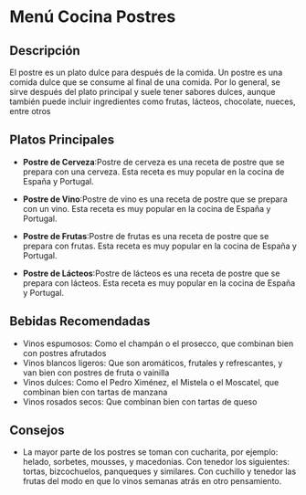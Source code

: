 # Menú Cocina Postres

## Descripción
El postre es un plato dulce para después de la comida. Un postre es una comida dulce que se consume al final de una comida. Por lo general, se sirve después del plato principal y suele tener sabores dulces, aunque también puede incluir ingredientes como frutas, lácteos, chocolate, nueces, entre otros

## Platos Principales
- **Postre de Cerveza**:Postre de cerveza es una receta de postre que se prepara con una cerveza. Esta receta es muy popular en la cocina de España y Portugal.

- **Postre de Vino**:Postre de vino es una receta de postre que se prepara con un vino. Esta receta es muy popular en la cocina de España y Portugal.

- **Postre de Frutas**:Postre de frutas es una receta de postre que se prepara con frutas. Esta receta es muy popular en la cocina de España y Portugal.

- **Postre de Lácteos**:Postre de lácteos es una receta de postre que se prepara con lácteos. Esta receta es muy popular en la cocina de España y Portugal.

## Bebidas Recomendadas
- Vinos espumosos: Como el champán o el prosecco, que combinan bien con postres afrutados 
- Vinos blancos ligeros: Que son aromáticos, frutales y refrescantes, y van bien con postres de fruta o vainilla 
- Vinos dulces: Como el Pedro Ximénez, el Mistela o el Moscatel, que combinan bien con tartas de manzana 
- Vinos rosados secos: Que combinan bien con tartas de queso 

## Consejos
- La mayor parte de los postres se toman con cucharita, por ejemplo: helado, sorbetes, mousses, y macedonias. Con tenedor los siguientes: tortas, bizcochuelos, panqueques y similares. Con cuchillo y tenedor las frutas del modo en que lo vinos semanas atrás en otro pensamiento.